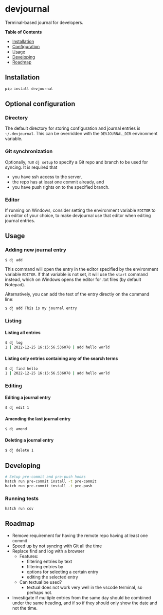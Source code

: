 # devjournal

Terminal-based journal for developers.

**Table of Contents**

- [Installation](#installation)
- [Configuration](#configuration)
- [Usage](#usage)
- [Developing](#developing)
- [Roadmap](#roadmap)

## Installation

```sh
pip install devjournal
```

## Optional configuration

### Directory

The default directory for storing configuration and journal entries is `~/.devjournal`.
This can be overridden with the `DEVJOURNAL_DIR` environment variable.

### Git synchronization

Optionally, run `dj setup` to specify a Git repo and branch to be used for syncing. 
It is required that 
- you have ssh access to the server,
- the repo has at least one commit already, and
- you have push rights on to the specified branch.

### Editor

If running on Windows, consider setting the environment variable `EDITOR` to an editor
of your choice, to make devjournal use that editor when editing journal entries.


## Usage

### Adding new journal entry

```sh
$ dj add
```

This command will open the entry in the editor specified by the environment variable 
`EDITOR`. If that variable is not set, it will use the `start` command instead, which 
on Windows opens the editor for .txt files (by default Notepad).

Alternatively, you can add the text of the entry directly on the command line:

```sh
$ dj add This is my journal entry
```


### Listing

#### Listing all entries

```sh
$ dj log
1 | 2022-12-25 16:15:56.536078 | add hello world
```

#### Listing only entries containing any of the search terms

```sh
$ dj find hello
1 | 2022-12-25 16:15:56.536078 | add hello world
```

### Editing

#### Editing a journal entry

```sh
$ dj edit 1
```

#### Amending the last journal entry

```sh
$ dj amend
```

#### Deleting a journal entry

```sh
$ dj delete 1
```


## Developing

```sh
# Setup pre-commit and pre-push hooks
hatch run pre-commit install -t pre-commit
hatch run pre-commit install -t pre-push
```

### Running tests

```sh
hatch run cov
```

## Roadmap

- Remove requirement for having the remote repo having at least one commit
- Speed up by not syncing with Git all the time
- Replace find and log with a browser
   - Features: 
     - filtering entries by text
     - filtering entries by 
     - options for selecting a certain entry 
     - editing the selected entry
   - Can textual be used?
     - textual does not work very well in the vscode terminal, so perhaps not.
- Investigate if multiple entries from the same day should be combined under the same
  heading, and if so if they should only show the date and not the time.
